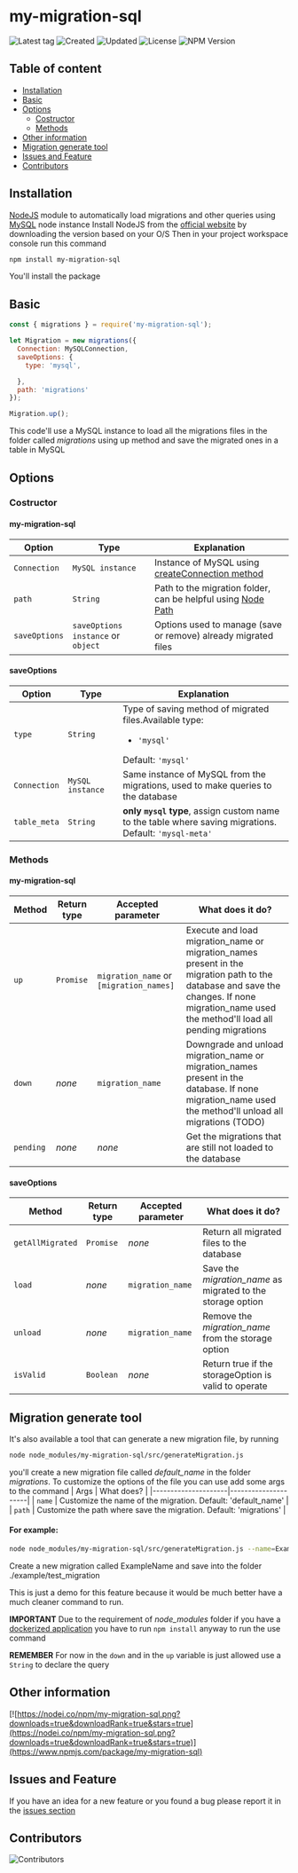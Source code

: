 # my-migration-sql

![Latest tag](https://badgen.net/github/tag/DenisFerrero/my-migration-sql)
![Created](https://badges.pufler.dev/created/DenisFerrero/my-migration-sql)
![Updated](https://badges.pufler.dev/updated/DenisFerrero/my-migration-sql)
![License](https://badgen.net/github/license/DenisFerrero/my-migration-sql)
![NPM Version](https://badgen.net/npm/v/my-migration-sql)


## Table of content
- [Installation](#installation)
- [Basic](#basic)
- [Options](#options)
  - [Costructor](#costructor)
  - [Methods](#methods)
- [Other information](#other-information)
- [Migration generate tool](#migration-generate-tool)
- [Issues and Feature](#issues-and-feature)
- [Contributors](#contributors)


## Installation

[NodeJS](https://nodejs.org/) module to automatically load migrations and other queries using [MySQL](https://github.com/mysqljs/mysql) node instance
Install NodeJS from the [official website](https://nodejs.org/en/download/) by downloading the version based on your O/S
Then in your project workspace console run this command
```sh
npm install my-migration-sql
```
You'll install the package

## Basic
```js
const { migrations } = require('my-migration-sql');

let Migration = new migrations({
  Connection: MySQLConnection,
  saveOptions: {
    type: 'mysql',

  },
  path: 'migrations'
});

Migration.up();
```
This code'll use a MySQL instance to load all the migrations files in the folder called *migrations* using up method and save the migrated ones in a table in MySQL

## Options 
### Costructor
#### my-migration-sql

| Option                   | Type              | Explanation              |
|---------------------------|----------------------------|--------------------------|
| ``Connection``            | ``MySQL instance``             |Instance of MySQL using [createConnection method](https://github.com/mysqljs/mysql/blob/master/Readme.md#establishing-connections)|
| ``path``                  | ``String``                           |Path to the migration folder, can be helpful using [Node Path](https://www.npmjs.com/package/path)                          |
| ``saveOptions``               | ``saveOptions instance`` or ``object``|Options used to manage (save or remove) already migrated files|

#### saveOptions
| Option              | Type               | Explanation        |
|---------------------|--------------------|--------------------|
| ``type``            | ``String``         | Type of saving method of migrated files.Available type:<ul><li>``'mysql'``</li></ul>Default: ``'mysql'``|
| ``Connection``      | ``MySQL instance`` | Same instance of MySQL from the migrations, used to make queries to the database|
| ``table_meta``      | ``String``         | **only ``mysql`` type**, assign custom name to the table where saving migrations.<br>Default: ``'mysql-meta'``

### Methods
#### my-migration-sql
| Method      | Return type | Accepted parameter                          | What does it do?                                                                                                                                                                             |
|-------------|-------------|---------------------------------------------|----------------------------------------------------------------------------------------------------------------------------------------------------------------------------------------------|
| ``up``      | ``Promise`` | ``migration_name`` or ``[migration_names]`` | Execute and load migration_name or migration_names present in the migration path to the database and save the changes. If none migration_name used the method'll load all pending migrations  |
| ``down``    | *none*      | ``migration_name``                          | Downgrade and unload migration_name or migration_names present in the database. If none migration_name used the method'll unload all migrations (TODO)                                       |
| ``pending`` | *none*      | *none*                                      | Get the migrations that are still not loaded to the database                                                                                                                                 |

#### saveOptions
| Method               | Return type | Accepted parameter | What does it do?                                            |
|----------------------|-------------|--------------------|-------------------------------------------------------------|
| ``getAllMigrated``   | ``Promise`` | *none*             | Return all migrated files to the database                   |
| ``load``             | *none*      | ``migration_name``     | Save the *migration_name* as migrated to the storage option |
| ``unload``           | *none*      | ``migration_name``     | Remove the *migration_name* from the storage option         |
| ``isValid``          | ``Boolean`` | *none*             | Return true if the storageOption is valid to operate                 |

## Migration generate tool
It's also available a tool that can generate a new migration file, by running
```sh
node node_modules/my-migration-sql/src/generateMigration.js
```
you'll create a new migration file called *default_name* in the folder *migrations*.
To customize the options of the file you can use add some args to the command
| Args                | What does?          |
|---------------------|---------------------|
| ``name``            | Customize the name of the migration. Default: 'default_name' |
| ``path``            | Customize the path where save the migration. Default: 'migrations' |

#### For example:

```sh
node node_modules/my-migration-sql/src/generateMigration.js --name=ExampleName --path=./example/test_migration 
```

Create a new migration called ExampleName and save into the folder ./example/test_migration

This is just a demo for this feature because it would be much better have a much cleaner command to run.

**IMPORTANT** Due to the requirement of *node_modules* folder if you have a [dockerized application](https://www.docker.com/) you have to run
``` npm install ``` anyway to run the use command

**REMEMBER** For now in the ``down`` and in the ``up`` variable is just allowed use a `String` to declare the query

## Other information

[![https://nodei.co/npm/my-migration-sql.png?downloads=true&downloadRank=true&stars=true](https://nodei.co/npm/my-migration-sql.png?downloads=true&downloadRank=true&stars=true)](https://www.npmjs.com/package/my-migration-sql)

## Issues and Feature

If you have an idea for a new feature or you found a bug please report it in the [issues section](https://github.com/DenisFerrero/my-migration-sql/issues) 

## Contributors
![Contributors](https://contrib.rocks/image?repo=DenisFerrero/my-migration-sql)